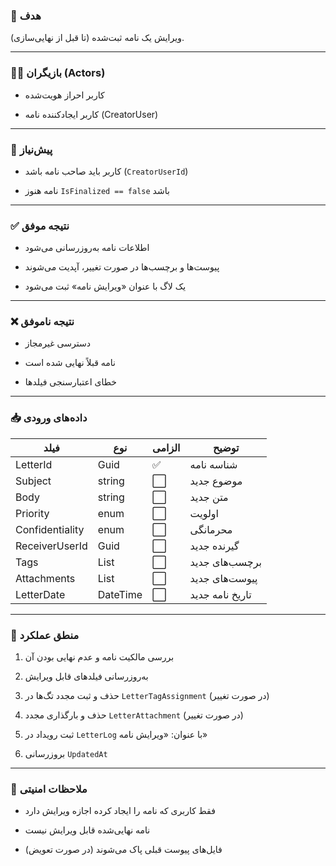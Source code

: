 
### 🎯 هدف

ویرایش یک نامه ثبت‌شده (تا قبل از نهایی‌سازی).

---

### 🧑‍💻 بازیگران (Actors)

- کاربر احراز هویت‌شده
    
- کاربر ایجادکننده نامه (CreatorUser)
    

---

### 🛑 پیش‌نیاز

- کاربر باید صاحب نامه باشد (`CreatorUserId`)
    
- نامه هنوز `IsFinalized == false` باشد
    

---

### ✅ نتیجه موفق

- اطلاعات نامه به‌روزرسانی می‌شود
    
- پیوست‌ها و برچسب‌ها در صورت تغییر، آپدیت می‌شوند
    
- یک لاگ با عنوان «ویرایش نامه» ثبت می‌شود
    

---

### ❌ نتیجه ناموفق

- دسترسی غیرمجاز
    
- نامه قبلاً نهایی شده است
    
- خطای اعتبارسنجی فیلدها
    

---

### 📥 داده‌های ورودی

|فیلد|نوع|الزامی|توضیح|
|---|---|---|---|
|LetterId|Guid|✅|شناسه نامه|
|Subject|string|⬜|موضوع جدید|
|Body|string|⬜|متن جدید|
|Priority|enum|⬜|اولویت|
|Confidentiality|enum|⬜|محرمانگی|
|ReceiverUserId|Guid|⬜|گیرنده جدید|
|Tags|List<Guid>|⬜|برچسب‌های جدید|
|Attachments|List<File>|⬜|پیوست‌های جدید|
|LetterDate|DateTime|⬜|تاریخ نامه جدید|

---

### 🧠 منطق عملکرد

1. بررسی مالکیت نامه و عدم نهایی بودن آن
    
2. به‌روزرسانی فیلدهای قابل ویرایش
    
3. حذف و ثبت مجدد تگ‌ها در `LetterTagAssignment` (در صورت تغییر)
    
4. حذف و بارگذاری مجدد `LetterAttachment` (در صورت تغییر)
    
5. ثبت رویداد در `LetterLog` با عنوان: «ویرایش نامه»
    
6. بروزرسانی `UpdatedAt`
    

---

### 🔐 ملاحظات امنیتی

- فقط کاربری که نامه را ایجاد کرده اجازه ویرایش دارد
    
- نامه نهایی‌شده قابل ویرایش نیست
    
- فایل‌های پیوست قبلی پاک می‌شوند (در صورت تعویض)